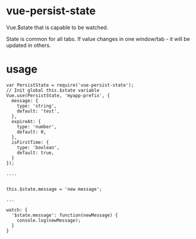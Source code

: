 # vue-persist-state
Vue.$state that is capable to be watched.

State is common for all tabs.
If value changes in one window/tab - it will be updated in others.

# usage

```
var PersistState = require('vue-persist-state');
// Init global this.$state variable
Vue.use(PersistState, 'myapp-prefix', {
  message: {
    type: 'string',
    default: 'test',
  },
  expireAt: {
    type: 'number',
    default: 0,
  },
  isFirstTime: {
    type: 'boolean',
    default: true,
  }
});

....


this.$state.message = 'new message';

...

watch: {
  '$state.message': function(newMessage) {
    console.log(newMessage);
  }
}
```
